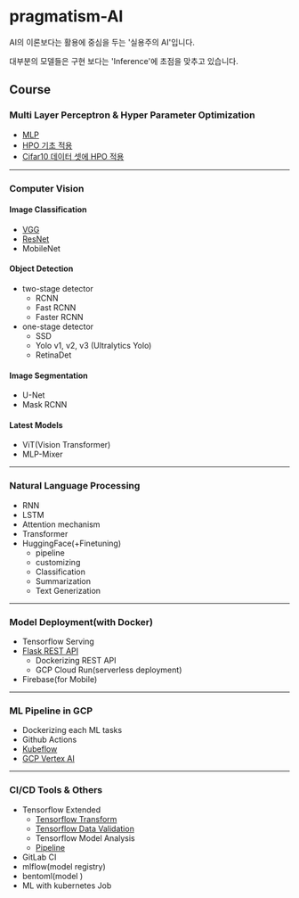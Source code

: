 # pragmatism-AI
AI의 이론보다는 활용에 중심을 두는 '실용주의 AI'입니다.

대부분의 모델들은 구현 보다는 'Inference'에 초점을 맞추고 있습니다.

## Course
### Multi Layer Perceptron & Hyper Parameter Optimization
* [MLP](https://github.com/silverstar0727/pragmatism-AI/blob/main/DLbasic-HPO/MLP(MNIST).ipynb)
* [HPO 기초 적용](https://github.com/silverstar0727/pragmatism-AI/blob/main/DLbasic-HPO/W%26B_keras_sweep.ipynb)
* [Cifar10 데이터 셋에 HPO 적용](https://github.com/silverstar0727/pragmatism-AI/blob/main/DLbasic-HPO/MLP_HPO(cifar10).ipynb)

- - -

### Computer Vision
#### Image Classification
- [VGG](https://github.com/silverstar0727/pragmatism-AI/blob/main/CV/ImageClassification/VGG(cifar10).ipynb)
- [ResNet](https://github.com/silverstar0727/pragmatism-AI/blob/main/CV/ImageClassification/ResNet(cifar100).ipynb)
- MobileNet

#### Object Detection
- two-stage detector
  - RCNN
  - Fast RCNN 
  - Faster RCNN
- one-stage detector
  - SSD
  - Yolo v1, v2, v3 (Ultralytics Yolo)
  - RetinaDet

#### Image Segmentation
- U-Net
- Mask RCNN

#### Latest Models
- ViT(Vision Transformer)
- MLP-Mixer


- - -

### Natural Language Processing
- RNN
- LSTM
- Attention mechanism
- Transformer
- HuggingFace(+Finetuning)
  - pipeline
  - customizing
  - Classification
  - Summarization
  - Text Generization

- - -

### Model Deployment(with Docker)
- Tensorflow Serving
- [Flask REST API](https://github.com/silverstar0727/pragmatism-AI/tree/main/flask_api) 
  - Dockerizing REST API
  - GCP Cloud Run(serverless deployment)
- Firebase(for Mobile)


- - -

### ML Pipeline in GCP
- Dockerizing each ML tasks
- Github Actions
- [Kubeflow](https://github.com/silverstar0727/ML-Pipeline-Tutorial/tree/main/kubeflow-pipeline)
- [GCP Vertex AI](https://github.com/silverstar0727/ML-Pipeline-Tutorial/tree/main/vertex-ai-pipeline)

- - -

### CI/CD Tools & Others
- Tensorflow Extended
  - [Tensorflow Transform](https://github.com/silverstar0727/ML-Pipeline-Tutorial/blob/main/tfx-pipeline/tfx-components/TFT_tutorial.ipynb)
  - [Tensorflow Data Validation](https://github.com/silverstar0727/ML-Pipeline-Tutorial/blob/main/tfx-pipeline/tfx-components/TFDV_tutorial.ipynb)
  - Tensorflow Model Analysis
  - [Pipeline](https://github.com/silverstar0727/ML-Pipeline-Tutorial/tree/main/tfx-pipeline)
- GitLab CI
- mlflow(model registry)
- bentoml(model )
- ML with kubernetes Job
